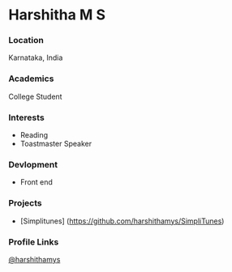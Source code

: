 # Harshitha M S

### Location

Karnataka, India

### Academics

College Student

### Interests

- Reading
- Toastmaster Speaker

### Devlopment

- Front end

### Projects

- [Simplitunes] (https://github.com/harshithamys/SimpliTunes)

### Profile Links

[@harshithamys](https://github.com/harshithamys)